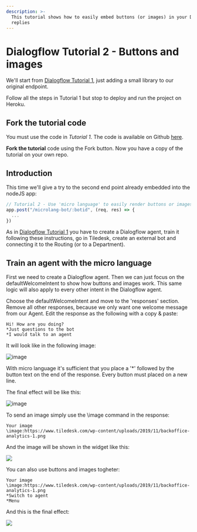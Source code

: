 ```yaml
---
description: >-
  This tutorial shows how to easily embed buttons (or images) in your Dialogflow
  replies
---
```


# Dialogflow Tutorial 2 - Buttons and images

We'll start from [Dialogflow Tutorial 1](apis/tutorials/dialogflow-as-external-chatbot-integration), just adding a small library to our original endpoint.

Follow all the steps in Tutorial 1 but stop to deploy and run the project on Heroku.

## Fork the tutorial code

You must use the code in *Tutorial 1*. The code is available on Github [here](https://github.com/Tiledesk/tiledesk-dialogflow-proxy-tutorial).

**Fork the tutorial** code using the Fork button. Now you have a copy of the tutorial on your own repo.

## Introduction

This time we'll give a try to the second end point already embedded into the nodeJS app:

```javascript
// Tutorial 2 - Use 'micro language' to easily render buttons or images
app.post("/microlang-bot/:botid", (req, res) => {
  ...
})
```

As in [Dialogflow Tutorial 1](apis/tutorials/dialogflow-as-external-chatbot-integration) you have to create a Dialogflow agent, train it following these instructions, go in Tiledesk, create an external bot and connecting it to the Routing (or to a Department).

## Train an agent with the micro language

First we need to create a Dialogflow agent. Then we can just focus on the defaultWelcomeIntent to show how buttons and images work. This same logic will also apply to every other intent in the Dialogflow agent.

Choose the defaultWelcomeIntent and move to the 'responses' section. Remove all other responses, because we only want one welcome message from our Agent. Edit the response as the following with a copy & paste:

```text
Hi! How are you doing?
*Just questions to the bot
*I would talk to an agent
```
It will look like in the following image:

![image](https://user-images.githubusercontent.com/32564846/79048582-7c084000-7c1e-11ea-8b56-9375033d7930.png)

With micro language it's sufficient that you place a '\*' followed by the button text on the end of the response. Every button must placed on a new line.

The final effect will be like this:

![image](https://user-images.githubusercontent.com/32564846/79064642-e1097780-7caa-11ea-8710-a54c90987ceb.png)

To send an image simply use the \image command in the response:

```text
Your image
\image:https://www.tiledesk.com/wp-content/uploads/2019/11/backoffice-analytics-1.png
```

And the image will be shown in the widget like this:

![](https://user-images.githubusercontent.com/32564846/79065860-cee00700-7cb3-11ea-8b93-39608855fa8a.png)

You can also use buttons and images togheter:

```text
Your image
\image:https://www.tiledesk.com/wp-content/uploads/2019/11/backoffice-analytics-1.png
*Switch to agent
*Menu
```
And this is the final effect:

![](https://user-images.githubusercontent.com/32564846/79065982-9ee53380-7cb4-11ea-88d4-a6730d8b7c40.png)



